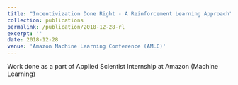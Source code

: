 ```yaml
---
title: "Incentivization Done Right - A Reinforcement Learning Approach"
collection: publications
permalink: /publication/2018-12-28-rl
excerpt: ''
date: 2018-12-28
venue: 'Amazon Machine Learning Conference (AMLC)'
---
```


Work done as a part of Applied Scientist Internship at Amazon (Machine Learning)
